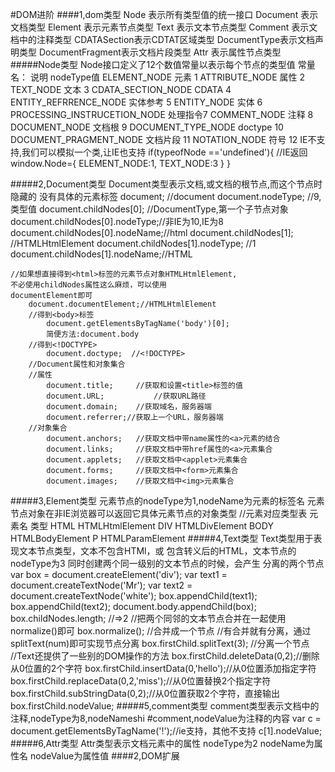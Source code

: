 #DOM进阶
####1,dom类型
    Node	表示所有类型值的统一接口
    Document	表示文档类型
    Element		表示元素节点类型
    Text		表示文本节点类型
    Comment	表示文档中的注释类型
    CDATASection表示CDTAT区域类型
    DocumentType表示文档声明类型
    DocumentFragment表示文档片段类型
    Attr	表示属性节点类型
#####Node类型
    Node接口定义了12个数值常量以表示每个节点的类型值
    常量名：     						说明    nodeType值
    ELEMENT_NODE 						元素				1
    ATTRIBUTE_NODE 					属性				2
    TEXT_NODE								文本				3
    CDATA_SECTION_NODE			CDATA 			4
    ENTITY_REFRRENCE_NODE 	实体参考 		5
    ENTITY_NODE							实体				6
    PROCESSING_INSTRUCETION_NODE 处理指令7
    COMMENT_NODE						注释				8
    DOCUMENT_NODE						文档根			9
    DOCUMENT_TYPE_NODE			doctype     10
    DOCUMENT_PRAGMENT_NODE	文档片段		11
    NOTATION_NODE						符号				12
			IE不支持,我们可以模拟一个类,让IE也支持
			if(typeofNode =='undefined'){	//IE返回
				window.Node={
					ELEMENT_NODE:1,
					TEXT_NODE:3
				}
			}

#####2,Document类型
    Document类型表示文档,或文档的根节点,而这个节点时隐藏的
    没有具体的元素标签
    document;  //document
    document.nodeType;		//9,类型值
    document.childNodes[0];  //DocumentType,第一个子节点对象
    document.childNodes[0].nodeType;//非IE为10,IE为8
    document.childNodes[0].nodeName;//html
    document.childNodes[1];		//HTMLHtmlElement
    document.childNodes[1].nodeType;  //1
    document.childNodes[1].nodeName;//HTML

    //如果想直接得到<html>标签的元素节点对象HTMLHtmlElement,
    不必使用childNodes属性这么麻烦，可以使用
    documentElement即可
    	document.documentElement;//HTMLHtmlElement
		//得到<body>标签
			document.getElementsByTagName('body')[0];
			简便方法:document.body
		//得到<!DOCTYPE>
			document.doctype;  //<!DOCTYPE>
		//Document属性和对象集合
		//属性
			document.title;		//获取和设置<title>标签的值
			document.URL;			//获取URL路径
			document.domain;	//获取域名，服务器端
			document.referrer;//获取上一个URL，服务器端
		//对象集合
			document.anchors;	//获取文档中带name属性的<a>元素的结合
			document.links;		//获取文档中带href属性的<a>元素集合
			document.applets;	//获取文档中<applet>元素集合
			document.forms;		//获取文档中<form>元素集合
			document.images;	//获取文档中<img>元素集合
#####3,Element类型
    元素节点的nodeType为1,nodeName为元素的标签名
    元素节点对象在非IE浏览器可以返回它具体元素节点的对象类型
    //元素对应类型表
    元素名					类型
    HTML				HTMLHtmlElement
    DIV					HTMLDivElement
    BODY				HTMLBodyElement
    P						HTMLParamElement
#####4,Text类型
    Text类型用于表现文本节点类型，文本不包含HTMl，或
    包含转义后的HTML，文本节点的nodeType为3
    	同时创建两个同一级别的文本节点的时候，会产生
    	分离的两个节点
    		var box = document.createElement('div');
    		var text1 = document.createTextNode('Mr');
    		var text2 = document.createTextNode('white');
    		box.appendChild(text1);
    		box.appendChild(text2);
    		document.body.appendChild(box);
    		box.childNodes.length;  //=>2
    	//把两个同邻的文本节点合并在一起使用normalize()即可
    		box.normalize();	//合并成一个节点
    	//有合并就有分离，通过splitText(num)即可实现节点分离
    		box.firstChild.splitText(3);  //分离一个节点
    	//Text还提供了一些别的DOM操作的方法
    		box.firstChild.deleteData(0,2);//删除从0位置的2个字符
    		box.firstChild.insertData(0,'hello');//从0位置添加指定字符
    		box.firstChild.replaceData(0,2,'miss');//从0位置替换2个指定字符
    		box.firstChild.subStringData(0,2);//从0位置获取2个字符，直接输出
    		box.firstChild.nodeValue;
#####5,comment类型
    comment类型表示文档中的注释,nodeType为8,nodeNameshi 
    #comment,nodeValue为注释的内容
    var c = document.getElementsByTagName('!');//ie支持，其他不支持
    c[1].nodeValue;
#####6,Attr类型
    Attr类型表示文档元素中的属性
    nodeType为2
    nodeName为属性名
    nodeValue为属性值
####2,DOM扩展
    